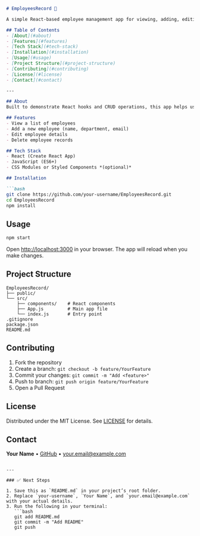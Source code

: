 
````markdown
# EmployeesRecord 🚀

A simple React-based employee management app for viewing, adding, editing, and deleting employee records.

## Table of Contents
- [About](#about)
- [Features](#features)
- [Tech Stack](#tech-stack)
- [Installation](#installation)
- [Usage](#usage)
- [Project Structure](#project-structure)
- [Contributing](#contributing)
- [License](#license)
- [Contact](#contact)

---

## About
Built to demonstrate React hooks and CRUD operations, this app helps users manage employee data efficiently.

## Features
- View a list of employees  
- Add a new employee (name, department, email)  
- Edit employee details  
- Delete employee records  

## Tech Stack
- React (Create React App)  
- JavaScript (ES6+)  
- CSS Modules or Styled Components *(optional)*  

## Installation

```bash
git clone https://github.com/your-username/EmployeesRecord.git
cd EmployeesRecord
npm install
````

## Usage

```bash
npm start
```

Open [http://localhost:3000](http://localhost:3000) in your browser.
The app will reload when you make changes.

## Project Structure

```
EmployeesRecord/
├── public/
└── src/
    ├── components/    # React components
    ├── App.js         # Main app file
    └── index.js       # Entry point
.gitignore
package.json
README.md
```

## Contributing

1. Fork the repository
2. Create a branch: `git checkout -b feature/YourFeature`
3. Commit your changes: `git commit -m "Add <feature>"`
4. Push to branch: `git push origin feature/YourFeature`
5. Open a Pull Request

## License

Distributed under the MIT License. See [LICENSE](LICENSE) for details.

## Contact

**Your Name** • [GitHub](https://github.com/your-username) • [your.email@example.com](mailto:your.email@example.com)

````

---

### ✅ Next Steps

1. Save this as `README.md` in your project’s root folder.  
2. Replace `your-username`, `Your Name`, and `your.email@example.com` with your actual details.  
3. Run the following in your terminal:
   ```bash
   git add README.md
   git commit -m "Add README"
   git push
````

